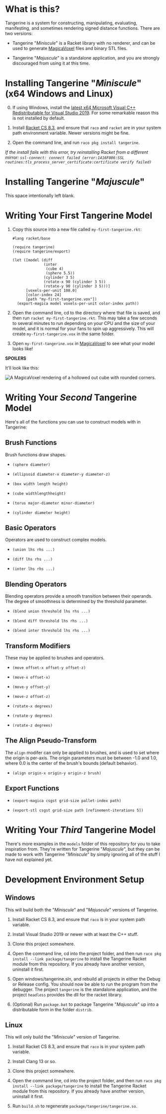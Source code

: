 ﻿# What is this?

Tangerine is a system for constructing, manipulating, evaluating, manifesting, and sometimes rendering
signed distance functions.  There are two versions:

 * Tangerine "*Miniscule*" is a Racket library with no renderer, and can be used to generate [MagicaVoxel](https://ephtracy.github.io/) files and binary STL files.

 * Tangerine "*Majuscule*" is a standalone application, and you are strongly discouraged from using it at this time.

# Installing Tangerine "*Miniscule*" (x64 Windows and Linux)

 0. If using Windows, install the [latest x64 Microsoft Visual C++ Redistributable for Visual Studio 2019](https://aka.ms/vs/17/release/vc_redist.x64.exe).
    For some remarkable reason this is not installed by default.

 1. Install [Racket CS 8.3](https://download.racket-lang.org/all-versions.html),
    and ensure that `raco` and `racket` are in your system path environment variable.  Newer versions might be fine.

 2. Open the command line, and run `raco pkg install tangerine`.

*If the install fails with this error, try reinstalling Racket from a different mirror:*
*`ssl-connect: connect failed (error:1416F086:SSL routines:tls_process_server_certificate:certificate verify failed)`*

# Installing Tangerine "*Majuscule*"

This space intentionally left blank.

# Writing Your First Tangerine Model

 1. Copy this source into a new file called `my-first-tangerine.rkt`:
    ```racket
    #lang racket/base

    (require tangerine)
    (require tangerine/export)

    (let ([model (diff
                  (inter
                   (cube 4)
                   (sphere 5.5))
                  (cylinder 3 5)
                  (rotate-x 90 (cylinder 3 5))
                  (rotate-y 90 (cylinder 3 5)))]
          [voxels-per-unit 100.0]
          [color-index 24]
          [path "my-first-tangerine.vox"])
      (export-magica model voxels-per-unit color-index path))
    ```

 2. Open the command line, cd to the directory where that file is saved, and then run `racket my-first-tangerine.rkt`.
    This may take a few seconds to several minutes to run depending on your CPU and the size of your model, and it is normal for your fans to spin up aggressively.
    This will create `my-first-tangerine.vox` in the same folder.

 3. Open `my-first-tangerine.vox` in [MagicaVoxel](https://ephtracy.github.io/) to see what your model looks like!

**SPOILERS**

It'll look like this:

![A MagicaVoxel rendering of a hollowed out cube with rounded corners.](https://raw.githubusercontent.com/Aeva/tangerine/excelsior/spoilers.png "Magikazam!")

# Writing Your *Second* Tangerine Model

Here's all of the functions you can use to construct models with in Tangerine:

## Brush Functions

Brush functions draw shapes.

 * `(sphere diameter)`

 * `(ellipsoid diameter-x diameter-y diameter-z)`

 * `(box width length height)`

 * `(cube widthlengthheight)`

 * `(torus major-diameter minor-diameter)`

 * `(cylinder diameter height)`

## Basic Operators

 Operators are used to construct complex models.

 * `(union lhs rhs ...)`

 * `(diff lhs rhs ...)`

 * `(inter lhs rhs ...)`

## Blending Operators

 Blending operators provide a smooth transition between their operands.
 The degree of smoothness is determined by the threshold parameter.

 * `(blend union threshold lhs rhs ...)`

 * `(blend diff threshold lhs rhs ...)`

 * `(blend inter threshold lhs rhs ...)`

## Transform Modifiers

These may be applied to brushes and operators.

 * `(move offset-x offset-y offset-z)`

 * `(move-x offset-x)`

 * `(move-y offset-y)`

 * `(move-z offset-z)`

 * `(rotate-x degrees)`

 * `(rotate-y degrees)`

 * `(rotate-z degrees)`

## The Align Pseudo-Transform

The `align` modifer can only be applied to brushes, and is used to set where the origin is per-axis.
The origin parameters must be between -1.0 and 1.0, where 0.0 is the center of the brush's bounds (default behavior).

 * `(align origin-x origin-y origin-z brush)`

## Export Functions

 * `(export-magica csgst grid-size pallet-index path)`

 * `(export-stl csgst grid-size path [refinement-iterations 5])`

# Writing Your *Third* Tangerine Model

There's more examples in the `models` folder of this repository for you to take inspiration from.
They're written for Tangerine "*Majuscule*", but they can be made to work with Tangerine "*Miniscule*" by
simply ignoring all of the stuff I have not explained yet.

# Development Environment Setup

## Windows

This will build both the "*Miniscule*" and "*Majuscule*" versions of Tangerine.

 1. Install Racket CS 8.3, and ensure that `raco` is in your system path variable.

 2. Install Visual Studio 2019 or newer with at least the C++ stuff.

 3. Clone this project somewhere.

 4. Open the command line, cd into the project folder, and then run
    `raco pkg install --link package/tangerine` to install the Tangerine Racket module from this repository.
    If you already have another version, uninstall it first.

 5. Open windows/tangerine.sln, and rebuild all projects in either the Debug or Release config.
    You should now be able to run the program from the debugger.  The project `tangerine` is the standalone
    application, and the project `headless` provides the dll for the racket library.

 6. (Optional) Run `package.bat` to package Tangerine "*Majuscule*" up into a distributable form in the folder `distrib`.

## Linux

This will only build the "*Miniscule*" version of Tangerine.

 1. Install Racket CS 8.3, and ensure that `raco` is in your system path variable.

 2. Install Clang 13 or so.

 3. Clone this project somewhere.

 4. Open the command line, cd into the project folder, and then run
    `raco pkg install --link package/tangerine` to install the Tangerine Racket module from this repository.
    If you already have another version, uninstall it first.

 5. Run `build.sh` to regenerate `package/tangerine/tangerine.so`.
